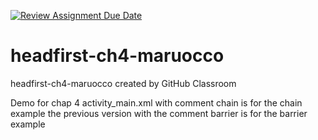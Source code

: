 [![Review Assignment Due Date](https://classroom.github.com/assets/deadline-readme-button-24ddc0f5d75046c5622901739e7c5dd533143b0c8e959d652212380cedb1ea36.svg)](https://classroom.github.com/a/xd_WfEni)
# headfirst-ch4-maruocco
headfirst-ch4-maruocco created by GitHub Classroom

Demo for chap 4
activity_main.xml with comment chain is for the chain example
the previous version with the comment barrier is for the barrier example
